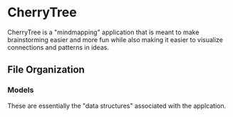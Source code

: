 # CherryTree

CherryTree is a "mindmapping" application that is meant to make brainstorming easier and more fun while also making it easier to visualize connections and patterns in ideas.

## File Organization

### Models
These are essentially the "data structures" associated with the applcation.
